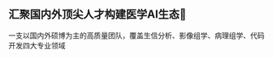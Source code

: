 ## 汇聚国内外顶尖人才构建医学AI生态👋

一支以国内外硕博为主的高质量团队，覆盖生信分析、影像组学、病理组学、代码开发四大专业领域

<!--

**Here are some ideas to get you started:**

🙋‍♀️ A short introduction - what is your organization all about?
🌈 Contribution guidelines - how can the community get involved?
👩‍💻 Useful resources - where can the community find your docs? Is there anything else the community should know?
🍿 Fun facts - what does your team eat for breakfast?
🧙 Remember, you can do mighty things with the power of [Markdown](https://docs.github.com/github/writing-on-github/getting-started-with-writing-and-formatting-on-github/basic-writing-and-formatting-syntax)
-->
